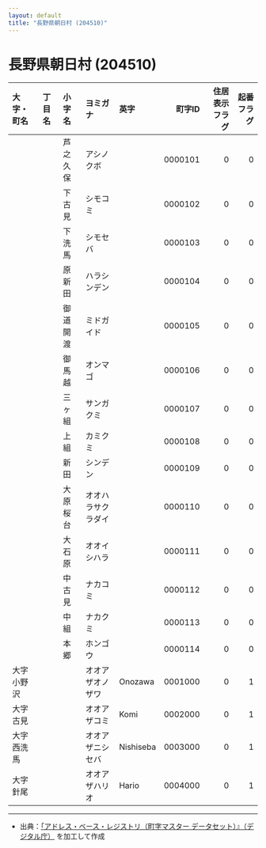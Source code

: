 ```yaml
---
layout: default
title: "長野県朝日村 (204510)"
---
```


# 長野県朝日村 (204510)

| 大字・町名 | 丁目名 | 小字名 | ヨミガナ | 英字 | 町字ID | 住居表示フラグ | 起番フラグ |
|:--------|:------|:------|:-----------------|:---------------------|--------:|----------:|--------:|
|  |  | 芦之久保 | アシノクボ |  | 0000101 | 0 | 0 |
|  |  | 下古見 | シモコミ |  | 0000102 | 0 | 0 |
|  |  | 下洗馬 | シモセバ |  | 0000103 | 0 | 0 |
|  |  | 原新田 | ハラシンデン |  | 0000104 | 0 | 0 |
|  |  | 御道開渡 | ミドガイド |  | 0000105 | 0 | 0 |
|  |  | 御馬越 | オンマゴ |  | 0000106 | 0 | 0 |
|  |  | 三ヶ組 | サンガクミ |  | 0000107 | 0 | 0 |
|  |  | 上組 | カミクミ |  | 0000108 | 0 | 0 |
|  |  | 新田 | シンデン |  | 0000109 | 0 | 0 |
|  |  | 大原桜台 | オオハラサクラダイ |  | 0000110 | 0 | 0 |
|  |  | 大石原 | オオイシハラ |  | 0000111 | 0 | 0 |
|  |  | 中古見 | ナカコミ |  | 0000112 | 0 | 0 |
|  |  | 中組 | ナカクミ |  | 0000113 | 0 | 0 |
|  |  | 本郷 | ホンゴウ |  | 0000114 | 0 | 0 |
| 大字小野沢 |  |  | オオアザオノザワ | Onozawa | 0001000 | 0 | 1 |
| 大字古見 |  |  | オオアザコミ | Komi | 0002000 | 0 | 1 |
| 大字西洗馬 |  |  | オオアザニシセバ | Nishiseba | 0003000 | 0 | 1 |
| 大字針尾 |  |  | オオアザハリオ | Hario | 0004000 | 0 | 1 |

---

- 出典：[「アドレス・ベース・レジストリ（町字マスター データセット）』（デジタル庁）](https://www.digital.go.jp/policies/base_registry_address/) を加工して作成